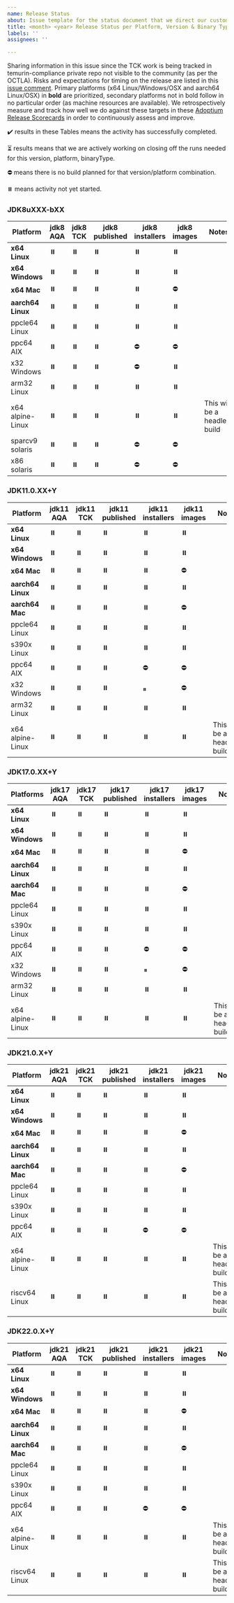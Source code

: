 ```yaml
---
name: Release Status
about: Issue template for the status document that we direct our customers to during a release cycle
title: <month> <year> Release Status per Platform, Version & Binary Type
labels: ''
assignees: ''

---
```


Sharing information in this issue since the TCK work is being tracked in temurin-compliance private repo not visible to the community (as per the OCTLA).  Risks and expectations for timing on the release are listed in this [issue comment](https://github.com/adoptium/adoptium/issues/3#issuecomment-866903922).  Primary platforms (x64 Linux/Windows/OSX and aarch64 Linux/OSX) in **bold** are prioritized, secondary platforms not in bold follow in no particular order (as machine resources are available).  We retrospectively measure and track how well we do against these targets in these [Adoptium Release Scorecards](https://github.com/adoptium/adoptium/wiki/Adoptium-Release-Scorecards) in order to continuously assess and improve.

✔️ results in these Tables means the activity has successfully completed.

⏳ results means that we are actively working on closing off the runs needed for this version, platform, binaryType.

⛔ means there is no build planned for that version/platform combination.

⏸️ means activity not yet started.

### JDK8uXXX-bXX
| Platform  | jdk8 AQA  | jdk8 TCK  | jdk8 published | jdk8 installers  | jdk8 images   | Notes |
| -----     | -----     | -----     | -----          | -----            | -----         | ----- |
| **x64 Linux** | ⏸️     | ⏸️         | ⏸️              | ⏸️                | ⏸️             |       |
| **x64 Windows** | ⏸️   | ⏸️         | ⏸️              | ⏸️                | ⏸️             |       |
| **x64 Mac** | ⏸️       | ⏸️         | ⏸️              | ⏸️                | ⛔            |       |
| **aarch64 Linux** | ⏸️     | ⏸️         | ⏸️              | ⏸️                | ⏸️             |       |
| ppcle64 Linux | ⏸️     | ⏸️         | ⏸️              | ⏸️                | ⏸️             |       |
| ppc64 AIX | ⏸️         | ⏸️         | ⏸️              | ⛔               | ⛔            |       |
| x32 Windows | ⏸️       | ⏸️         | ⏸️              | ⛔               | ⏸️             |       |
| arm32 Linux | ⏸️       | ⏸️         | ⏸️              | ⏸️                | ⏸️             |       |
| x64 alpine-Linux | ⏸️  | ⏸️         | ⏸️              | ⏸️                | ⏸️             | This will be a headless build |
| sparcv9 solaris | ⏸️   | ⏸️         | ⏸️              | ⛔               | ⛔            |       |
| x86 solaris | ⏸️       | ⏸️         | ⏸️              | ⛔               | ⛔            |       |

### JDK11.0.XX+Y
| Platform | jdk11 AQA | jdk11 TCK  | jdk11 published| jdk11 installers | jdk11 images  | Notes |
| -----    | -----     | -----      | -----          | -----            | -----         | ----- |
| **x64 Linux** | ⏸️     | ⏸️         | ⏸️              | ⏸️                | ⏸️             |       |
| **x64 Windows** | ⏸️   | ⏸️         | ⏸️              | ⏸️                | ⏸️             |       |
| **x64 Mac** | ⏸️       | ⏸️         | ⏸️              | ⏸️                | ⛔            |       |
| **aarch64 Linux** | ⏸️     | ⏸️         | ⏸️              | ⏸️                | ⏸️             |       |
| **aarch64 Mac** | ⏸️       | ⏸️         | ⏸️              | ⏸️                | ⛔            |       |
| ppcle64 Linux | ⏸️     | ⏸️         | ⏸️              | ⏸️                | ⏸️             |       |
| s390x Linux   | ⏸️     | ⏸️         | ⏸️              | ⏸️                | ⏸️             |       |
| ppc64 AIX | ⏸️         | ⏸️         | ⏸️              | ⛔               | ⛔            |       |
| x32 Windows | ⏸️       | ⏸️         | ⏸️              | ⏸                | ⛔            |       |
| arm32 Linux | ⏸️       | ⏸️         | ⏸️              | ⏸️                | ⏸️             |       |
| x64 alpine-Linux | ⏸️  | ⏸️         | ⏸️              | ⏸️                | ⏸️             | This will be a headless build |

### JDK17.0.XX+Y
| Platforms | jdk17 AQA | jdk17 TCK | jdk17 published| jdk17 installers | jdk17 images | Notes |
| -----     | -----     | -----     | -----          | -----            | -----        | ----- |
| **x64 Linux** | ⏸️     | ⏸️         | ⏸️              | ⏸️                | ⏸️            |       |
| **x64 Windows** | ⏸️   | ⏸️         | ⏸️              | ⏸️                | ⏸️            |       |
| **x64 Mac** | ⏸️       | ⏸️         | ⏸️              | ⏸️                | ⛔           |       |
| **aarch64 Linux** | ⏸️     | ⏸️         | ⏸️              | ⏸️                | ⏸️            |       |
| **aarch64 Mac** | ⏸️       | ⏸️         | ⏸️              | ⏸️                | ⛔           |       |
| ppcle64 Linux | ⏸️     | ⏸️         | ⏸️              | ⏸️                | ⏸️            |       |
| s390x Linux   | ⏸️     | ⏸️         | ⏸️              | ⏸️                | ⏸️            |       |
| ppc64 AIX | ⏸️         | ⏸️         | ⏸️              | ⛔               | ⛔           |       |
| x32 Windows | ⏸️       | ⏸️         | ⏸️              | ⏸                | ⛔           |       |
| arm32 Linux | ⏸️       | ⏸️         | ⏸️              | ⏸️                | ⏸️            |       |
| x64 alpine-Linux | ⏸️  | ⏸️         | ⏸️              | ⏸️                | ⏸️            | This will be a headless build |

### JDK21.0.X+Y
| Platform  | jdk21 AQA | jdk21 TCK | jdk21 published| jdk21 installers | jdk21 images  | Notes |
| -----     | -----     | -----     | -----          | -----            | -----         | ----- |
| **x64 Linux** | ⏸️     | ⏸️         | ⏸️              | ⏸️                | ⏸️             |       |
| **x64 Windows** | ⏸️   | ⏸️         | ⏸️              | ⏸️                | ⏸️             |       |
| **x64 Mac** | ⏸️       | ⏸️         | ⏸️              | ⏸️                | ⛔            |       |
| **aarch64 Linux** | ⏸️     | ⏸️         | ⏸️              | ⏸️                | ⏸️             |       |
| **aarch64 Mac** | ⏸️       | ⏸️         | ⏸️              | ⏸️                | ⛔           |       |
| ppcle64 Linux | ⏸️     | ⏸️         | ⏸️              | ⏸️                | ⏸️             |       |
| s390x Linux   | ⏸️     | ⏸️         | ⏸️              | ⏸️                | ⏸️             |       |
| ppc64 AIX | ⏸️         | ⏸️         | ⏸️              | ⛔               | ⛔            |       |
| x64 alpine-Linux | ⏸️  | ⏸️         | ⏸️              | ⏸️                | ⏸️             | This will be a headless build |
| riscv64 Linux | ⏸️     | ⏸️         | ⏸️              | ⏸️                | ⏸️             | This will be a headless build |

### JDK22.0.X+Y
| Platform  | jdk21 AQA | jdk21 TCK | jdk21 published| jdk21 installers | jdk21 images  | Notes |
| -----     | -----     | -----     | -----          | -----            | -----         | ----- |
| **x64 Linux** | ⏸️     | ⏸️         | ⏸️              | ⏸️                | ⏸️             |       |
| **x64 Windows** | ⏸️   | ⏸️         | ⏸️              | ⏸️                | ⏸️             |       |
| **x64 Mac** | ⏸️       | ⏸️         | ⏸️              | ⏸️                | ⛔            |       |
| **aarch64 Linux** | ⏸️     | ⏸️         | ⏸️              | ⏸️                | ⏸️             |       |
| **aarch64 Mac** | ⏸️       | ⏸️         | ⏸️              | ⏸️                | ⛔           |       |
| ppcle64 Linux | ⏸️     | ⏸️         | ⏸️              | ⏸️                | ⏸️             |       |
| s390x Linux   | ⏸️     | ⏸️         | ⏸️              | ⏸️                | ⏸️             |       |
| ppc64 AIX | ⏸️         | ⏸️         | ⏸️              | ⛔               | ⛔            |       |
| x64 alpine-Linux | ⏸️  | ⏸️         | ⏸️              | ⏸️                | ⏸️             | This will be a headless build |
| riscv64 Linux | ⏸️     | ⏸️         | ⏸️              | ⏸️                | ⏸️             | This will be a headless build |

